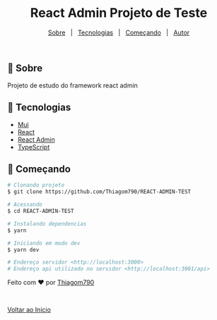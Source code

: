 <h1 align="center">React Admin Projeto de Teste</h1>

<p align="center">
  <a href="#dart-about">Sobre</a> &#xa0; | &#xa0; 
  <a href="#rocket-technologies">Tecnologias</a> &#xa0; | &#xa0;
  <a href="#checkered_flag-starting">Começando</a> &#xa0; | &#xa0;
  <a href="https://github.com/Thiagom790" target="_blank">Autor</a>
</p>

<br>

## :dart: Sobre ##

Projeto de estudo do framework react admin

## :rocket: Tecnologias ##

- [Mui](https://mui.com/)
- [React](https://pt-br.reactjs.org/)
- [React Admin](https://marmelab.com/react-admin/)
- [TypeScript](https://www.typescriptlang.org/)

## :checkered_flag: Começando ##

```bash
# Clonando projeto
$ git clone https://github.com/Thiagom790/REACT-ADMIN-TEST

# Acessando
$ cd REACT-ADMIN-TEST

# Instalando dependencias
$ yarn

# Iniciando em modo dev
$ yarn dev

# Endereço servidor <http://localhost:3000>
# Endereço api utilizado no servidor <http://localhost:3001/api>
```

Feito com :heart: por <a href="https://github.com/Thiagom790" target="_blank">Thiagom790</a>

&#xa0;

<a href="#top">Voltar ao Inicio</a>
